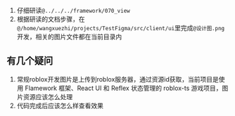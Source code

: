 1. 仔细研读`@../../../framework/070_view`
2. 根据研读的文档步骤，在`@/home/wangxuezhi/projects/TestFigma/src/client/ui`里完成`@设计图.png`开发，相关的图片文件都在当前目录内

## 有几个疑问
1. 常规roblox开发图片是上传到roblox服务器，通过资源id获取，当前项目是使用 Flamework 框架、React UI 和 Reflex 状态管理的 roblox-ts 游戏项目，图片资源应该怎么处理
2. 代码完成后应该怎么样查看效果
